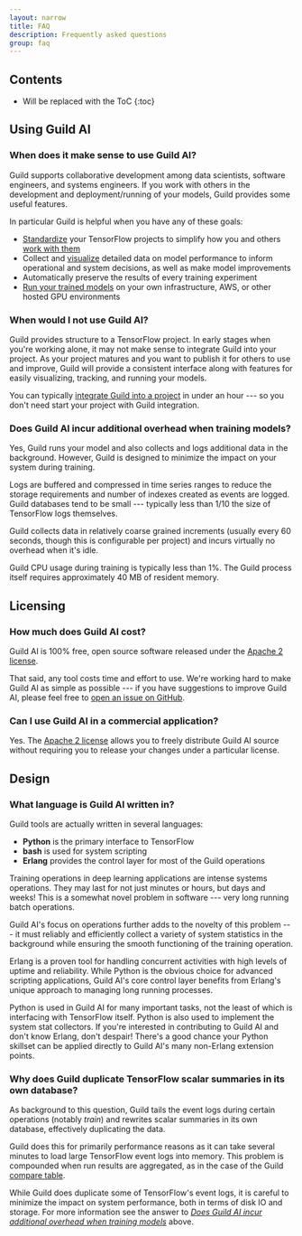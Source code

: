 ```yaml
---
layout: narrow
title: FAQ
description: Frequently asked questions
group: faq
---
```


## Contents

* Will be replaced with the ToC
{:toc}

## Using Guild AI

### When does it make sense to use Guild AI?

Guild supports collaborative development among data scientists,
software engineers, and systems engineers. If you work with others in
the development and deployment/running of your models, Guild provides
some useful features.

In particular Guild is helpful when you have any of these goals:

- [Standardize](/user-guide/projects/) your TensorFlow projects to
  simplify how you and
  others [work with them](/user-guide/model-operations/)
- Collect and [visualize](/user-guide/guild-view/) detailed data on
  model performance to inform operational and system decisions, as
  well as make model improvements
- Automatically preserve the results of every training experiment
- [Run your trained models](/user-guide/guild-serve/) on your own
  infrastructure, AWS, or other hosted GPU environments

### When would I not use Guild AI?

Guild provides structure to a TensorFlow project. In early stages when
you're working alone, it may not make sense to integrate Guild into
your project. As your project matures and you want to publish it for
others to use and improve, Guild will provide a consistent interface
along with features for easily visualizing, tracking, and running your
models.

You can
typically
[integrate Guild into a project](/tutorials/integrating-guild-with-your-project/) in
under an hour --- so you don't need start your project with Guild
integration.

### Does Guild AI incur additional overhead when training models?

Yes, Guild runs your model and also collects and logs additional data
in the background. However, Guild is designed to minimize the impact
on your system during training.

Logs are buffered and compressed in time series ranges to reduce the
storage requirements and number of indexes created as events are
logged. Guild databases tend to be small --- typically less than 1/10
the size of TensorFlow logs themselves.

Guild collects data in relatively coarse grained increments (usually
every 60 seconds, though this is configurable per project) and incurs
virtually no overhead when it's idle.

Guild CPU usage during training is typically less than 1%. The Guild
process itself requires approximately 40 MB of resident memory.

## Licensing

### How much does Guild AI cost?

Guild AI is 100% free, open source software released under
the
[Apache 2 license](https://raw.githubusercontent.com/guildai/guild/master/LICENSE).

That said, any tool costs time and effort to use. We're working hard
to make Guild AI as simple as possible --- if you have suggestions to
improve Guild AI, please feel free
to
[open an issue on GitHub](https://github.com/guildai/guild/issues/new).

### Can I use Guild AI in a commercial application?

Yes. The
[Apache 2 license](https://raw.githubusercontent.com/guildai/guild/master/LICENSE) allows
you to freely distribute Guild AI source without requiring you to
release your changes under a particular license.

## Design

### What language is Guild AI written in?

Guild tools are actually written in several languages:

- **Python** is the primary interface to TensorFlow
- **bash** is used for system scripting
- **Erlang** provides the control layer for most of the Guild operations

Training operations in deep learning applications are intense systems
operations. They may last for not just minutes or hours, but days and
weeks! This is a somewhat novel problem in software --- very long
running batch operations.

Guild AI's focus on operations further adds to the novelty of this
problem --- it must reliably and efficiently collect a variety of
system statistics in the background while ensuring the smooth
functioning of the training operation.

Erlang is a proven tool for handling concurrent activities with high
levels of uptime and reliability. While Python is the obvious choice
for advanced scripting applications, Guild AI's core control layer
benefits from Erlang's unique approach to managing long running
processes.

Python is used in Guild AI for many important tasks, not the least of
which is interfacing with TensorFlow itself. Python is also used to
implement the system stat collectors. If you're interested in
contributing to Guild AI and don't know Erlang, don't despair! There's
a good chance your Python skillset can be applied directly to Guild
AI's many non-Erlang extension points.

### Why does Guild duplicate TensorFlow scalar summaries in its own database?

As background to this question, Guild tails the event logs during
certain operations (notably *train*) and rewrites scalar summaries in
its own database, effectively duplicating the data.

Guild does this for primarily performance reasons as it can take
several minutes to load large TensorFlow event logs into memory. This
problem is compounded when run results are aggregated, as in the case
of the Guild [compare table](/developers-guide/#compare-table).

While Guild does duplicate some of TensorFlow's event logs, it is
careful to minimize the impact on system performance, both in terms of
disk IO and storage. For more information see the answer to
*[Does Guild AI incur additional overhead when training models](#does-guild-ai-incur-additional-overhead-when-training-models)*
above.
